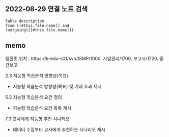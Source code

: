 ## 2022-08-29 연결 노트 검색

```dataview
Table description
from [[#this.file.name]] and
!outgoing([[#this.file.name]])
```

## memo

템플릿 위치 : https://k-edu-s01/svn/ISMP/1000. 사업관리/1700. 보고서/1720. 중간보고

2.3 지능형 학습분석 방향성(목표)
+ 지능형 학습분석 방향성(목표) 및 기대 효과 제시

5.3 지능형 학습분석 요건 정의
+ 지능형 학습분석 요건 목록 제시

 7.3 교사에게 지능형 추천 시나리오
+ 데이터 수집부터 교사에게 추천하는 시나리오 제시
